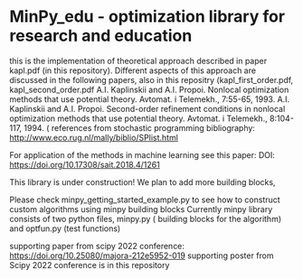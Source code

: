 # MinPy_edu - optimization library for research and education
this is the implementation of theoretical approach described in paper kapl.pdf (in this repository). Different aspects of this approach are discussed in the following papers, also in this repositry (kapl_first_order.pdf, kapl_second_order.pdf
A.I. Kaplinskii and A.I. Propoi. Nonlocal optimization methods that use potential theory. Avtomat. i Telemekh., 7:55-65, 1993.
A.I. Kaplinskii and A.I. Propoi. Second-order refinement conditions in nonlocal optimization methods that use potential theory. Avtomat. i Telemekh., 8:104-117, 1994.
( references from stochastic programming bibliography: http://www.eco.rug.nl/mally/biblio/SPlist.html

For application of the methods in machine learning see this paper:
DOI: https://doi.org/10.17308/sait.2018.4/1261

This library is under construction! We plan to add more building blocks,

Please check minpy_getting_started_example.py to see how to construct custom algorithms using minpy building blocks
Currently minpy library consists of two python files, minpy.py ( building blocks for the algorithm) and optfun.py (test functions)

supporting paper from scipy 2022 conference: https://doi.org/10.25080/majora-212e5952-019
supporting poster from Scipy 2022 conference is in this repository
